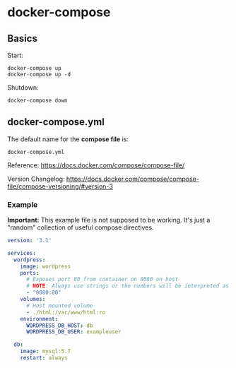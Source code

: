 # docker-compose

## Basics

Start:

    docker-compose up
    docker-compose up -d

Shutdown:

    docker-compose down

## docker-compose.yml

The default name for the **compose file** is:

    docker-compose.yml

Reference: <https://docs.docker.com/compose/compose-file/>

Version Changelog: <https://docs.docker.com/compose/compose-file/compose-versioning/#version-3>

### Example

**Important:** This example file is not supposed to be working. It's just a "random" collection of useful compose directives.

```yml
version: '3.1'

services:
  wordpress:
    image: wordpress
    ports:
      # Exposes port 80 from container on 8080 on host
      # NOTE: Always use strings or the numbers will be interpreted as base 60.
      - "8080:80"
    volumes:
      # Host mounted volume
      - ./html:/var/www/html:ro
    environment:
      WORDPRESS_DB_HOST: db
      WORDPRESS_DB_USER: exampleuser

  db:
    image: mysql:5.7
    restart: always
```
